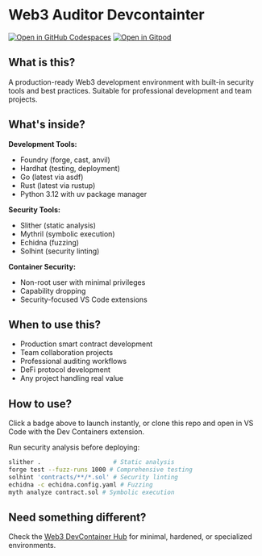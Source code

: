 # Web3 Auditor Devcontainter

[![Open in GitHub Codespaces](https://github.com/codespaces/badge.svg)](https://github.com/codespaces/new?hide_repo_select=true&ref=main&template_repository=theredguild/web3-devcontainer-secure)
[![Open in Gitpod](https://gitpod.io/button/open-in-gitpod.svg)](https://gitpod.io/#https://github.com/theredguild/web3-devcontainer-secure)

## What is this?

A production-ready Web3 development environment with built-in security tools and best practices. Suitable for professional development and team projects.

## What's inside?

**Development Tools:**
- Foundry (forge, cast, anvil)
- Hardhat (testing, deployment)
- Go (latest via asdf)
- Rust (latest via rustup)
- Python 3.12 with uv package manager

**Security Tools:**
- Slither (static analysis)
- Mythril (symbolic execution)
- Echidna (fuzzing)
- Solhint (security linting)

**Container Security:**
- Non-root user with minimal privileges
- Capability dropping
- Security-focused VS Code extensions

## When to use this?

- Production smart contract development
- Team collaboration projects
- Professional auditing workflows
- DeFi protocol development
- Any project handling real value

## How to use?

Click a badge above to launch instantly, or clone this repo and open in VS Code with the Dev Containers extension.

Run security analysis before deploying:
```bash
slither .                    # Static analysis
forge test --fuzz-runs 1000 # Comprehensive testing
solhint 'contracts/**/*.sol' # Security linting
echidna -c echidna.config.yaml # Fuzzing
myth analyze contract.sol # Symbolic execution
```

## Need something different?

Check the [Web3 DevContainer Hub](https://github.com/theredguild/web3-devcontainer-hub) for minimal, hardened, or specialized environments.